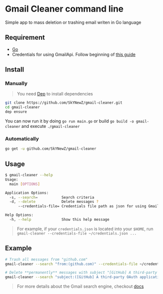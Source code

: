 # Gmail Cleaner command line

Simple app to mass deletion or trashing email writen in Go language

## Requirement

* [Go](https://golang.org/)
* Credentials for using GmailApi. Follow beginning of [this guide](https://developers.google.com/gmail/api/quickstart/go#step_1_turn_on_the)

## Install

### Manually

> You need [Dep](https://github.com/golang/dep) to install dependencies

```bash
git clone https://github.com/SkYNewZ/gmail-cleaner.git
cd gmail-cleaner
dep ensure
```

You can now run it by doing `go run main.go` or build `go build -o gmail-cleaner` and execute `./gmail-cleaner`

### Automatically

```bash
go get -u github.com/SkYNewZ/gmail-cleaner
```

## Usage

```bash
$ gmail-cleaner --help
Usage:
  main [OPTIONS]

Application Options:
  -s, --search=           Search criteria
  -d, --delete            Delete messages ?
      --credentials-file= Credentials file path as json for using GmailAPI (default: credentials.json)

Help Options:
  -h, --help              Show this help message
```

> For example, if your `credentials.json` is located into your `$HOME`, run `gmail-cleaner --credentials-file ~/credentials.json ...`

## Example

```bash
# Trash all messages from "github.com"
gmail-cleaner --search "from:(github.com)" --credentials-file ~/credentials.json

# Delete **permanently** messages with subject "[GitHub] A third-party OAuth application has been added to your account"
gmail-cleaner --search "subject:([GitHub] A third-party OAuth application has been added to your account)" --delete --credentials-file ~/Downloads/credentials.json
```

> For more details about the Gmail search engine, checkout [docs](https://support.google.com/mail/answer/7190)